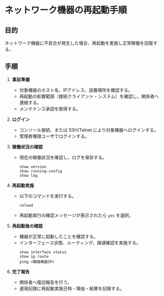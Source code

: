 # ネットワーク機器の再起動手順

## 目的
ネットワーク機器に不具合が発生した場合、再起動を実施し正常稼働を回復する。

## 手順
1. **事前準備**
   - 対象機器のホスト名、IPアドレス、設置場所を確認する。
   - 再起動の影響範囲（接続クライアント・システム）を確認し、関係者へ連絡する。
   - メンテナンス承認を取得する。

2. **ログイン**
   - コンソール接続、または SSH/Telnet により対象機器へログインする。
   - 管理者権限ユーザでログインする。

3. **稼働状況の確認**
   - 現在の稼働状況を確認し、ログを保存する。
     ```
     show version
     show running-config
     show log
     ```

4. **再起動実施**
   - 以下のコマンドを実行する。
     ```
     reload
     ```
   - 再起動実行の確認メッセージが表示されたら `yes` を選択。

5. **再起動後の確認**
   - 機器が正常に起動したことを確認する。
   - インターフェース状態、ルーティング、疎通確認を実施する。
     ```
     show interface status
     show ip route
     ping <隣接機器IP>
     ```

6. **完了報告**
   - 関係者へ復旧報告を行う。
   - 運用記録に再起動実施日時・理由・結果を記録する。